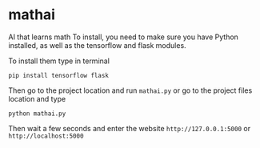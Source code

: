 # mathai
AI that learns math
To install, you need to make sure you have Python installed, as well as the tensorflow and flask modules.

To install them type in terminal

`pip install tensorflow flask`

Then go to the project location and run `mathai.py` or go to the project files location and type

`python mathai.py`


Then wait a few seconds and enter the website `http://127.0.0.1:5000` or `http://localhost:5000`
